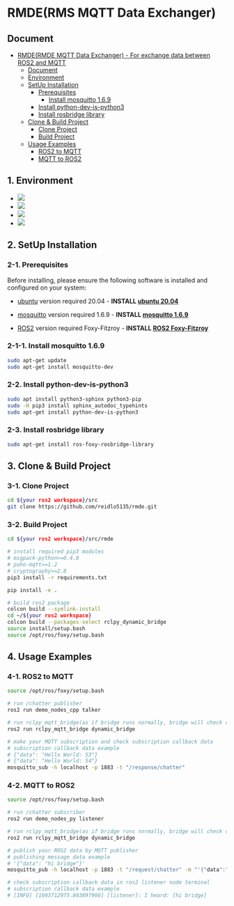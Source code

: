 # RMDE(RMS MQTT Data Exchanger)

## Document
- [RMDE(RMDE MQTT Data Exchanger) - For exchange data between ROS2 and MQTT](#rmderms-mqtt-data-exchanger)
  - [Document](#document)
  - [Environment](#1-environment)
  - [SetUp Installation](#2-setup-installation)
    - [Prerequisites](#2-1-prerequisites)
      - [Install mosquitto 1.6.9](#2-1-1-install-mosquitto-169)
    - [Install python-dev-is-python3](#2-2-install-python-dev-is-python3)
    - [Install rosbridge library](#2-3-installing-rosbridge-library)
  - [Clone & Build Project](#3-clone--build-project)
    - [Clone Project](#3-1-clone-project)
    - [Build Project](#3-2-build-project)
  - [Usage Examples](#4-usage-examples)
    - [ROS2 to MQTT](#4-1-ros2-to-mqtt)
    - [MQTT to ROS2](#4-2-mqtt-to-ros2)


## 1. Environment
* <img src="https://img.shields.io/badge/ROS2 Foxy-22314E?style=for-the-badge&logo=ros&logoColor=white">
* <img src="https://img.shields.io/badge/python 3.8.10-3776AB?style=for-the-badge&logo=python&logoColor=white">
* <img src="https://img.shields.io/badge/mqtt-660066?style=for-the-badge&logo=mqtt&logoColor=white">
* <img src="https://img.shields.io/badge/ubuntu 20.04-E95420?style=for-the-badge&logo=ubuntu&logoColor=white">

## 2. SetUp Installation

### 2-1. Prerequisites

Before installing, please ensure the following software is installed and configured on your system:

- [ubuntu](https://ubuntu.com/) version required 20.04 - **INSTALL [ubuntu 20.04](https://ubuntu.com/)**

- [mosquitto](https://mosquitto.org/) version required 1.6.9 - **INSTALL [mosquitto 1.6.9](https://mosquitto.org/)**

- [ROS2](https://index.ros.org/doc/ros2/Installation/) version required Foxy-Fitzroy -
  **INSTALL [ROS2 Foxy-Fitzroy](https://docs.ros.org/en/foxy/Installation/Ubuntu-Install-Debians.html)**

### 2-1-1. Install mosquitto 1.6.9
```bash
sudo apt-get update
sudo apt-get install mosquitto-dev
```

### 2-2. Install python-dev-is-python3
```bash
sudo apt install python3-sphinx python3-pip
sudo -H pip3 install sphinx_autodoc_typehints
sudo apt-get install python-dev-is-python3
```

### 2-3. Install rosbridge library
```bash
sudo apt-get install ros-foxy-rosbridge-library
```

## 3. Clone & Build Project

### 3-1. Clone Project
```bash
cd ${your ros2 workspace}/src
git clone https://github.com/reidlo5135/rmde.git
```

### 3-2. Build Project
```bash
cd ${your ros2 workspace}/src/rmde

# install required pip3 modules
# msgpack-python>=0.4.8
# paho-mqtt>=1.2
# cryptography>=2.8
pip3 install -r requirements.txt

pip install -e .

# build ros2 package
colcon build --symlink-install
cd ~/${your ros2 workspace}
colcon build --packages-select rclpy_dynamic_bridge
source install/setup.bash
source /opt/ros/foxy/setup.bash
```

## 4. Usage Examples

### 4-1. ROS2 to MQTT
```bash
source /opt/ros/foxy/setup.bash

# run /chatter publisher
ros2 run demo_nodes_cpp talker

# run rclpy_mqtt_bridge(as if bridge runs normally, bridge will check current ros2 topics and establish bridge connections every single 2.5s)
ros2 run rclpy_mqtt_bridge dynamic_bridge

# make your MQTT subscription and check subscription callback data
# subscription callback data example
# {"data": "Hello World: 53"}
# {"data": "Hello World: 54"}
mosquitto_sub -h localhost -p 1883 -t "/response/chatter"
```

### 4-2. MQTT to ROS2
```bash
source /opt/ros/foxy/setup.bash

# run /chatter subscriber
ros2 run demo_nodes_py listener

# run rclpy_mqtt_bridge(as if bridge runs normally, bridge will check current ros2 topics and establish bridge connections every single 2.5s)
ros2 run rclpy_mqtt_bridge dynamic_bridge

# publish your ROS2 data by MQTT publisher
# publishing message data example
# '{"data": "hi bridge"}'
mosquitto_pub -h localhost -p 1883 -t "/request/chatter" -m "'{"data":"hi bridge"}'"

# check subscription callback data in ros2 listener node terminal
# subscription callback data example
# [INFO] [1693712975.803897966] [listener]: I heard: [hi bridge]
```
